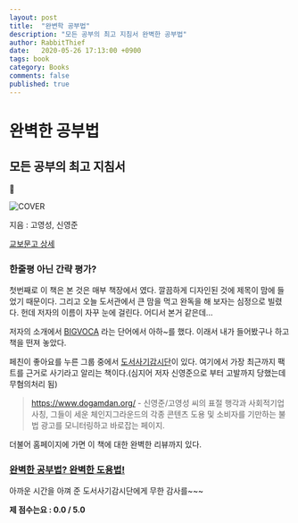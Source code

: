 ```yaml
---
layout: post
title:  "완변학 공부법"
description: "모든 공부의 최고 지침서 완벽한 공부법"
author: RabbitThief
date:   2020-05-26 17:13:00 +0900
tags: book 
category: Books
comments: false
published: true
---
```




# 완벽한 공부법

## 모든 공부의 최고 지침서


![COVER](http://image.kyobobook.co.kr/images/book/xlarge/735/x9791160486735.jpg)

지음 : 고영성, 신영준

[교보문고 상세](http://www.kyobobook.co.kr/product/detailViewKor.laf?ejkGb=KOR&mallGb=KOR&barcode=9791160486735&orderClick=LAG&Kc=#N)



### 한줄평 아닌 간략 평가?

첫번째로 이 책은 본 것은 매부 책장에서 였다.  깔끔하게 디자인된 것에 제목이 맘에 들었기 때문이다.  그리고 오늘 도서관에서 큰 맘을 먹고 완독을 해 보자는 심정으로 빌렸다.  헌데 저자의 이름이 자꾸 눈에 걸린다.  어디서 본거 같은데... 

저자의 소개에서 [BIGVOCA](http://www.kyobobook.co.kr/product/detailViewKor.laf?ejkGb=KOR&mallGb=KOR&barcode=9791159996665&orderClick=LEa&Kc=) 라는 단어에서 아하~를 했다.  이래서 내가 들어봤구나 하고 책을 떤져 놓았다. 

페친이 좋아요를 누른 그룹 중에서 [도서사기감시단](https://www.facebook.com/dogamdan)이 있다.  여기에서 가장 최근까지 팩트를 근거로 사기라고 알리는 책이다.(심지어 저자 신영준으로 부터 고발까지 당했는데 무혐의처리 됨)



> https://www.dogamdan.org/ - 신영준/고영성 씨의 표절 행각과 사회적기업 사칭, 그들이 세운 체인지그라운드의 각종 콘텐츠 도용 및 소비자를 기만하는 불법 광고를 모니터링하고 바로잡는 페이지. 



더불어 홈페이지에 가면 이 책에 대한 완벽한 리뷰까지 있다.

### [완벽한 공부법? 완벽한 도용법!](https://www.dogamdan.org/blog/perfect)



아까운 시간을 아껴 준 도서사기감시단에게 무한 감사를~~~



**제 점수는요 : 0.0 / 5.0**

